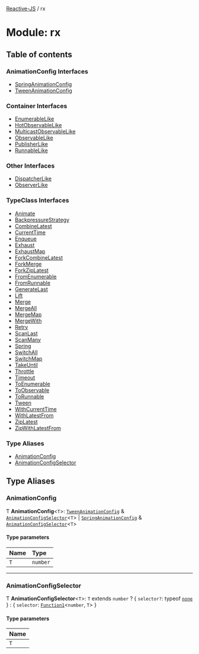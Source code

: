 [Reactive-JS](../README.md) / rx

# Module: rx

## Table of contents

### AnimationConfig Interfaces

- [SpringAnimationConfig](../interfaces/rx.SpringAnimationConfig.md)
- [TweenAnimationConfig](../interfaces/rx.TweenAnimationConfig.md)

### Container Interfaces

- [EnumerableLike](../interfaces/rx.EnumerableLike.md)
- [HotObservableLike](../interfaces/rx.HotObservableLike.md)
- [MulticastObservableLike](../interfaces/rx.MulticastObservableLike.md)
- [ObservableLike](../interfaces/rx.ObservableLike.md)
- [PublisherLike](../interfaces/rx.PublisherLike.md)
- [RunnableLike](../interfaces/rx.RunnableLike.md)

### Other Interfaces

- [DispatcherLike](../interfaces/rx.DispatcherLike.md)
- [ObserverLike](../interfaces/rx.ObserverLike.md)

### TypeClass Interfaces

- [Animate](../interfaces/rx.Animate.md)
- [BackpressureStrategy](../interfaces/rx.BackpressureStrategy.md)
- [CombineLatest](../interfaces/rx.CombineLatest.md)
- [CurrentTime](../interfaces/rx.CurrentTime.md)
- [Enqueue](../interfaces/rx.Enqueue.md)
- [Exhaust](../interfaces/rx.Exhaust.md)
- [ExhaustMap](../interfaces/rx.ExhaustMap.md)
- [ForkCombineLatest](../interfaces/rx.ForkCombineLatest.md)
- [ForkMerge](../interfaces/rx.ForkMerge.md)
- [ForkZipLatest](../interfaces/rx.ForkZipLatest.md)
- [FromEnumerable](../interfaces/rx.FromEnumerable.md)
- [FromRunnable](../interfaces/rx.FromRunnable.md)
- [GenerateLast](../interfaces/rx.GenerateLast.md)
- [Lift](../interfaces/rx.Lift.md)
- [Merge](../interfaces/rx.Merge.md)
- [MergeAll](../interfaces/rx.MergeAll.md)
- [MergeMap](../interfaces/rx.MergeMap.md)
- [MergeWith](../interfaces/rx.MergeWith.md)
- [Retry](../interfaces/rx.Retry.md)
- [ScanLast](../interfaces/rx.ScanLast.md)
- [ScanMany](../interfaces/rx.ScanMany.md)
- [Spring](../interfaces/rx.Spring.md)
- [SwitchAll](../interfaces/rx.SwitchAll.md)
- [SwitchMap](../interfaces/rx.SwitchMap.md)
- [TakeUntil](../interfaces/rx.TakeUntil.md)
- [Throttle](../interfaces/rx.Throttle.md)
- [Timeout](../interfaces/rx.Timeout.md)
- [ToEnumerable](../interfaces/rx.ToEnumerable.md)
- [ToObservable](../interfaces/rx.ToObservable.md)
- [ToRunnable](../interfaces/rx.ToRunnable.md)
- [Tween](../interfaces/rx.Tween.md)
- [WithCurrentTime](../interfaces/rx.WithCurrentTime.md)
- [WithLatestFrom](../interfaces/rx.WithLatestFrom.md)
- [ZipLatest](../interfaces/rx.ZipLatest.md)
- [ZipWithLatestFrom](../interfaces/rx.ZipWithLatestFrom.md)

### Type Aliases

- [AnimationConfig](rx.md#animationconfig)
- [AnimationConfigSelector](rx.md#animationconfigselector)

## Type Aliases

### AnimationConfig

Ƭ **AnimationConfig**<`T`\>: [`TweenAnimationConfig`](../interfaces/rx.TweenAnimationConfig.md) & [`AnimationConfigSelector`](rx.md#animationconfigselector)<`T`\> \| [`SpringAnimationConfig`](../interfaces/rx.SpringAnimationConfig.md) & [`AnimationConfigSelector`](rx.md#animationconfigselector)<`T`\>

#### Type parameters

| Name | Type |
| :------ | :------ |
| `T` | `number` |

___

### AnimationConfigSelector

Ƭ **AnimationConfigSelector**<`T`\>: `T` extends `number` ? { `selector?`: typeof [`none`](functions.md#none)  } : { `selector`: [`Function1`](functions.md#function1)<`number`, `T`\>  }

#### Type parameters

| Name |
| :------ |
| `T` |
